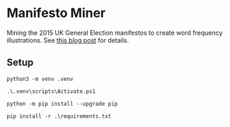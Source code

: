 # Manifesto Miner

Mining the 2015 UK General Election manifestos to create word frequency illustrations. See [this blog post](http://markb.uk/election-2015-manifesto-mining.html) for details. 

## Setup

```
python3 -m venv .venv

.\.venv\scripts\Activate.ps1

python -m pip install --upgrade pip

pip install -r .\requirements.txt
```
